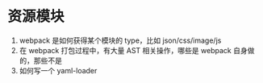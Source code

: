 # 资源模块

1. webpack 是如何获得某个模块的 type，比如 json/css/image/js
2. 在 webpack 打包过程中，有大量 AST 相关操作，哪些是 webpack 自身做的，那些不是
3. 如何写一个 yaml-loader
